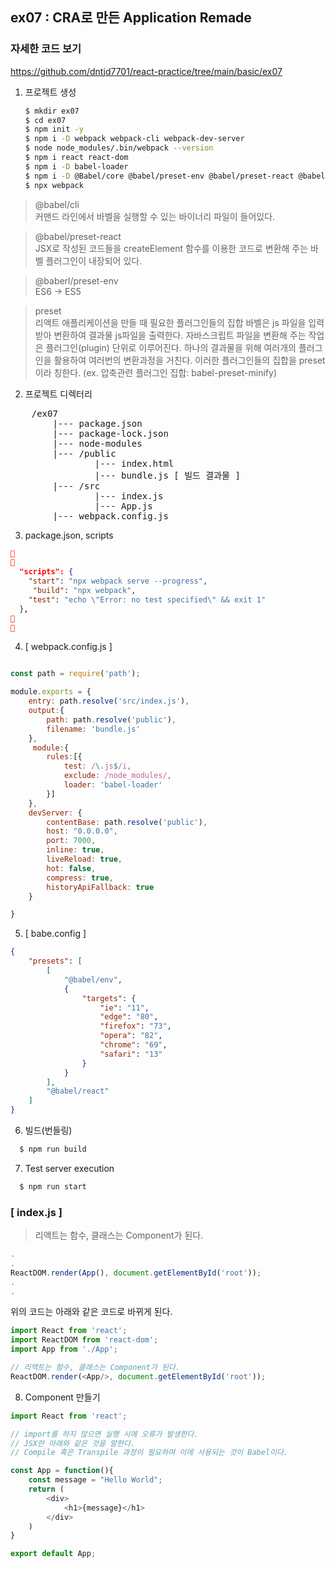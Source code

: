 ## ex07 : CRA로 만든 Application Remade

### 자세한 코드 보기 
https://github.com/dntjd7701/react-practice/tree/main/basic/ex07


1. 프로젝트 생성
    ```bash
    $ mkdir ex07
    $ cd ex07
    $ npm init -y
    $ npm i -D webpack webpack-cli webpack-dev-server
    $ node node_modules/.bin/webpack --version
    $ npm i react react-dom
    $ npm i -D babel-loader
    $ npm i -D @Babel/core @babel/preset-env @babel/preset-react @babel/cli
    $ npx webpack
    ```


>  @babel/cli   
   커맨드 라인에서 바벨을 실행할 수 있는 바이너리 파일이 들어있다.

> @babel/preset-react   
   JSX로 작성된 코드들을 createElement 함수를 이용한 코드로 변환해 주는 바벨 플러그인이 내장되어 있다.

> @baberl/preset-env   
  ES6 -> ES5
   
> preset   
   리액트 애플리케이션을 만들 때 필요한 플러그인들의 집합
      바벨은 js 파일을 입력받아 변환하여 결과물 js파일을 출력한다.
      자바스크립트 파일을 변환해 주는 작업은 플러그인(plugin) 단위로 이루어진다.
      하나의 결과물을 위해 여러개의 플러그인을 활용하여 여러번의 변환과정을 거친다.
      이러한 플러그인들의 집합을 preset 이라 칭한다. (ex. 압축관련 플러그인 집합: babel-preset-minify)


2. 프로젝트 디렉터리
<pre>
    /ex07
        |--- package.json
        |--- package-lock.json
        |--- node-modules
        |--- /public
                |--- index.html
                |--- bundle.js [ 빌드 결과물 ]
        |--- /src
                |--- index.js
                |--- App.js
        |--- webpack.config.js
</pre>

3. package.json, scripts
```json


  "scripts": {
    "start": "npx webpack serve --progress",
     "build": "npx webpack",
    "test": "echo \"Error: no test specified\" && exit 1"
  },


```
4. [ webpack.config.js ] 
```javascript

const path = require('path');

module.exports = {
    entry: path.resolve('src/index.js'),
    output:{
        path: path.resolve('public'),
        filename: 'bundle.js'
    },
     module:{
        rules:[{
            test: /\.js$/i,
            exclude: /node_modules/,
            loader: 'babel-loader'
        }]
    },
    devServer: {
        contentBase: path.resolve('public'), 
        host: "0.0.0.0",
        port: 7000,
        inline: true, 
        liveReload: true, 
        hot: false, 
        compress: true,
        historyApiFallback: true
    }

}
```
5. [ babe.config ]
```json
{
    "presets": [
        [
            "@babel/env",
            {
                "targets": {
                    "ie": "11",
                    "edge": "80",
                    "firefox": "73",
                    "opera": "82",
                    "chrome": "69",
                    "safari": "13"
                }
            }
        ],
        "@babel/react"
    ]
}
```

6. 빌드(번들링)

```bash
  $ npm run build
```

7. Test server execution
```bash
  $ npm run start
```

### [ index.js ]

>  리액트는 함수, 클래스는 Component가 된다.
```javascript
.
.
ReactDOM.render(App(), document.getElementById('root'));
.
.
```
위의 코드는 아래와 같은 코드로 바뀌게 된다.

```javascript
import React from 'react';
import ReactDOM from 'react-dom';
import App from './App';

// 리액트는 함수, 클래스는 Component가 된다.
ReactDOM.render(<App/>, document.getElementById('root'));
```


8. Component 만들기
```javascript
import React from 'react';

// import를 하지 않으면 실행 시에 오류가 발생한다.
// JSX란 아래와 같은 것을 말한다.
// Compile 혹은 Transpile 과정이 필요하며 이에 사용되는 것이 Babel이다. 

const App = function(){
    const message = "Hello World";
    return (
        <div>
            <h1>{message}</h1>
        </div>
    )
}

export default App;

```

